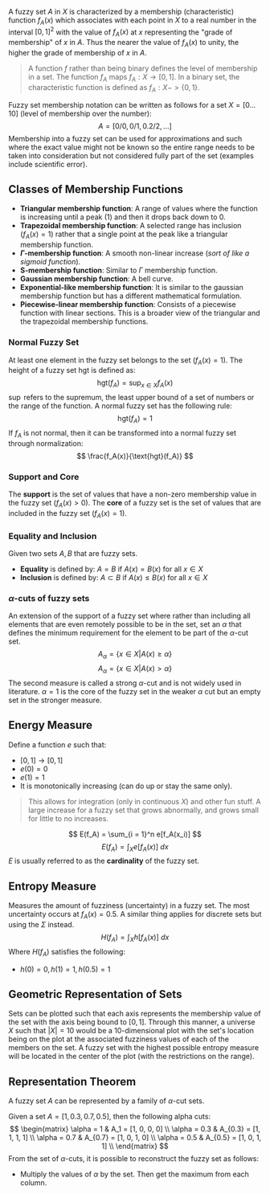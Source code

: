 A fuzzy set $A$ in $X$ is characterized by a membership (characteristic) function $f_A(x)$ which associates with each point in $X$ to a real number in the interval $[0, 1]^2$ with the value of $f_A(x)$ at $x$ representing the "grade of membership" of $x$ in $A$. Thus the nearer the value of $f_A(x)$ to unity, the higher the grade of membership of $x$ in $A$.
> A function $f$ rather than being binary defines the level of membership in a set. The function $f_A$ maps $f_A: X \to [0, 1]$. In a binary set, the characteristic function is defined as $f_A: X -> \{0, 1\}$.

Fuzzy set membership notation can be written as follows for a set $X = [0 \dots 10]$ (level of membership over the number):
$$
A = [0 / 0, 0 / 1 , 0.2 / 2, \dots]
$$
Membership into a fuzzy set can be used for approximations and such where the exact value might not be known so the entire range needs to be taken into consideration but not considered fully part of the set (examples include scientific error).
## Classes of Membership Functions
- **Triangular membership function**: A range of values where the function is increasing until a peak ($1$) and then it drops back down to $0$.
- **Trapezoidal membership function**: A selected range has inclusion ($f_A(x) = 1$) rather that a single point at the peak like a triangular membership function.
- **$\Gamma$-membership function**: A smooth non-linear increase (*sort of like a sigmoid function*).
- **S-membership function**: Similar to $\Gamma$ membership function.
- **Gaussian membership function**: A bell curve.
- **Exponential-like membership function**: It is similar to the gaussian membership function but has a different mathematical formulation.
- **Piecewise-linear membership function**: Consists of a piecewise function with linear sections. This is a broader view of the triangular and the trapezoidal membership functions.
### Normal Fuzzy Set
At least one element in the fuzzy set belongs to the set ($f_A(x) = 1$). The height of a fuzzy set $\text{hgt}$ is defined as:
$$
\text{hgt}(f_A) = \sup_{x \in X} f_A(x)
$$
$\sup$ refers to the supremum, the least upper bound of a set of numbers or the range of the function. A normal fuzzy set has the following rule:
$$
\text{hgt}(f_A) = 1
$$
If $f_A$ is not normal, then it can be transformed into a normal fuzzy set through normalization:
$$
\frac{f_A(x)}{\text{hgt}(f_A)}
$$
### Support and Core
The **support** is the set of values that have a non-zero membership value in the fuzzy set ($f_A(x) > 0$).
The **core** of a fuzzy set is the set of values that are included in the fuzzy set ($f_A(x) = 1$).
### Equality and Inclusion
Given two sets $A, B$ that are fuzzy sets.
- **Equality** is defined by: $A = B$ if $A(x) = B(x)$ for all $x \in X$
- **Inclusion** is defined by: $A \subset B$ if $A(x) \leq B(x)$ for all $x \in X$
### $\alpha$-cuts of fuzzy sets
An extension of the support of a fuzzy set where rather than including all elements that are even remotely possible to be in the set, set an $\alpha$ that defines the minimum requirement for the element to be part of the $\alpha$-cut set.
$$
A_\alpha = \{x \in X | A(x) \geq \alpha\}
$$
$$
A_\alpha = \{x \in X | A(x) > \alpha\}
$$
The second measure is called a strong $\alpha$-cut and is not widely used in literature. $\alpha = 1$ is the core of the fuzzy set in the weaker $\alpha$ cut but an empty set in the stronger measure.
## Energy Measure
Define a function $e$ such that:
- $[0, 1] \to [0, 1]$
- $e(0) = 0$
- $e(1) = 1$
- It is monotonically increasing (can do up or stay the same only).

> This allows for integration (only in continuous $X$) and other fun stuff. A large increase for a fuzzy set that grows abnormally, and grows small for little to no increases.

$$
E(f_A) = \sum_{i = 1}^n e[f_A(x_i)]
$$
$$
E(f_A) = \int_X e[f_A(x)]\ dx
$$
$E$ is usually referred to as the **cardinality** of the fuzzy set.
## Entropy Measure
Measures the amount of fuzziness (uncertainty) in a fuzzy set. The most uncertainty occurs at $f_A(x) = 0.5$. A similar thing applies for discrete sets but using the $\Sigma$ instead.
$$
H(f_A) = \int_X h[f_A(x)] \ dx
$$
Where $H(f_A)$ satisfies the following:
- $h(0) = 0, h(1) = 1, h(0.5) = 1$
## Geometric Representation of Sets
Sets can be plotted such that each axis represents the membership value of the set with the axis being bound to $[0, 1]$. Through this manner, a universe $X$ such that $|X| = 10$ would be a 10-dimensional plot with the set's location being on the plot at the associated fuzziness values of each of the members on the set. A fuzzy set with the highest possible entropy measure will be located in the center of the plot (with the restrictions on the range).
## Representation Theorem
A fuzzy set $A$ can be represented by a family of $\alpha$-cut sets.

Given a set $A = [1, 0.3, 0.7, 0.5]$, then the following alpha cuts:
$$
\begin{matrix}
\alpha = 1 & A_1 = [1, 0, 0, 0] \\
\alpha = 0.3 & A_{0.3} = [1, 1, 1, 1] \\
\alpha = 0.7 & A_{0.7} = [1, 0, 1, 0] \\
\alpha = 0.5 & A_{0.5} = [1, 0, 1, 1] \\
\end{matrix}
$$
From the set of $\alpha$-cuts, it is possible to reconstruct the fuzzy set as follows:
- Multiply the values of $\alpha$ by the set. Then get the maximum from each column.